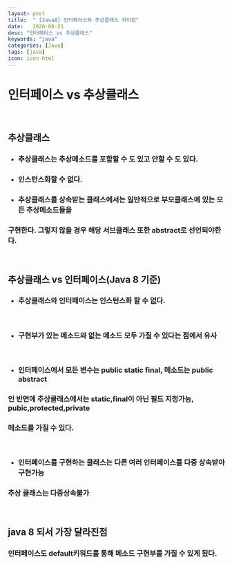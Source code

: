 ```yaml
---
layout: post
title:  " [Java8] 인터페이스와 추상클래스 차이점"
date:   2020-08-21
desc: "인터페이스 vs 추상클래스"
keywords: "java"
categories: [Java]
tags: [java]
icon: icon-html
---
```


인터페이스 vs 추상클래스
=====

<br/>

## 추상클래스
+ ### 추상클래스는 추상메소드를 포함할 수 도 있고 안할 수 도 있다.
+ ### 인스턴스화할 수 없다.
+ ### 추상클래스를 상속받는 클래스에서는 일반적으로 부모클래스에 있는 모든 추상메소드들을
### 구현한다. 그렇지 않을 경우 해당 서브클래스 또한 abstract로 선언되야한다.

<br/>

## 추상클래스 vs 인터페이스(Java 8 기준)
+ ### 추상클래스와 인터페이스는 인스턴스화 할 수 없다.

<br/>

+ ### 구현부가 있는 메소드와 없는 메소드 모두 가질 수 있다는 점에서 유사

<br/>

+ ### 인터페이스에서 모든 변수는 public static final, 메소드는 public abstract
### 인 반면에 추상클래스에서는 static,final이 아닌 필드 지정가능, pubic,protected,private
### 메소드를 가질 수 있다.

<br/>

+ ### 인터페이스를 구현하는 클래스는 다른 여러 인터페이스를 다중 상속받아 구현가능
### 추상 클래스는 다중상속불가

<br/>

## java 8 되서 가장 달라진점
### 인터페이스도 default키워드를 통해 메소드 구현부를 가질 수 있게 됬다.